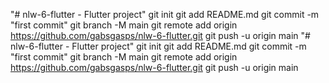 "# nlw-6-flutter - Flutter project"  git init git add README.md git commit -m "first commit" git branch -M main git remote add origin https://github.com/gabsgasps/nlw-6-flutter.git git push -u origin main
"# nlw-6-flutter - Flutter project"  git init git add README.md git commit -m "first commit" git branch -M main git remote add origin https://github.com/gabsgasps/nlw-6-flutter.git git push -u origin main
